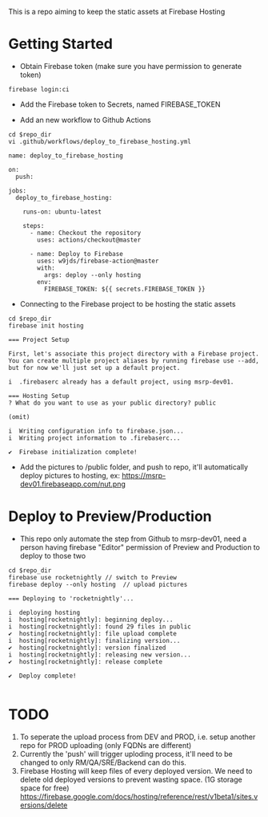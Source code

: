 This is a repo aiming to keep the static assets at Firebase Hosting

# Getting Started 
- Obtain Firebase token (make sure you have permission to generate token)
```
firebase login:ci
```

- Add the Firebase token to Secrets, named FIREBASE_TOKEN 

- Add an new workflow to Github Actions
```
cd $repo_dir
vi .github/workflows/deploy_to_firebase_hosting.yml

name: deploy_to_firebase_hosting

on:
  push:

jobs:
  deploy_to_firebase_hosting:

    runs-on: ubuntu-latest

    steps:
      - name: Checkout the repository
        uses: actions/checkout@master

      - name: Deploy to Firebase
        uses: w9jds/firebase-action@master
        with:
          args: deploy --only hosting
        env:
          FIREBASE_TOKEN: ${{ secrets.FIREBASE_TOKEN }}
```
- Connecting to the Firebase project to be hosting the static assets 
```
cd $repo_dir
firebase init hosting 

=== Project Setup

First, let's associate this project directory with a Firebase project.
You can create multiple project aliases by running firebase use --add,
but for now we'll just set up a default project.

i  .firebaserc already has a default project, using msrp-dev01.

=== Hosting Setup
? What do you want to use as your public directory? public

(omit)

i  Writing configuration info to firebase.json...
i  Writing project information to .firebaserc...

✔  Firebase initialization complete!

```

- Add the pictures to /public folder, and push to repo, it'll automatically deploy pictures to hosting, ex: https://msrp-dev01.firebaseapp.com/nut.png


# Deploy to Preview/Production 
- This repo only automate the step from Github to msrp-dev01, need a person having firebase "Editor" permission of Preview and Production to deploy to those two 
```
cd $repo_dir
firebase use rocketnightly // switch to Preview 
firebase deploy --only hosting  // upload pictures 

=== Deploying to 'rocketnightly'...

i  deploying hosting
i  hosting[rocketnightly]: beginning deploy...
i  hosting[rocketnightly]: found 29 files in public
✔  hosting[rocketnightly]: file upload complete
i  hosting[rocketnightly]: finalizing version...
✔  hosting[rocketnightly]: version finalized
i  hosting[rocketnightly]: releasing new version...
✔  hosting[rocketnightly]: release complete

✔  Deploy complete!


```

# TODO
1. To seperate the upload process from DEV and PROD, i.e. setup another repo for PROD uploading (only FQDNs are different)   
2. Currently the 'push' will trigger uploding process, it'll need to be changed to only RM/QA/SRE/Backend can do this. 
3. Firebase Hosting will keep files of every deployed version. We need to delete old deployed versions to prevent wasting space. (1G storage space for free) https://firebase.google.com/docs/hosting/reference/rest/v1beta1/sites.versions/delete
